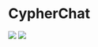 # CypherChat
![](Examples/chat)
![](https://github.com/bnelo12/CypherChat/blob/master/Examples/chat.png)
